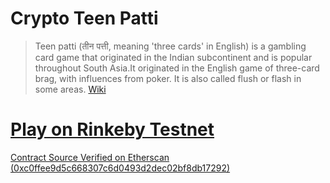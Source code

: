 # Crypto Teen Patti

> Teen patti (तीन पत्ती, meaning 'three cards' in English) is a gambling card game that originated in the Indian subcontinent and is popular throughout South Asia.It originated in the English game of three-card brag, with influences from poker. It is also called flush or flash in some areas. [Wiki](https://en.wikipedia.org/wiki/Teen_patti)

# [Play on Rinkeby Testnet](https://nepal-blockchain.github.io/crypto-teen-patti/)

[Contract Source Verified on Etherscan (0xc0ffee9d5c668307c6d0493d2dec02bf8db17292)](https://rinkeby.etherscan.io/address/0xc0ffee9d5c668307c6d0493d2dec02bf8db17292#code)
